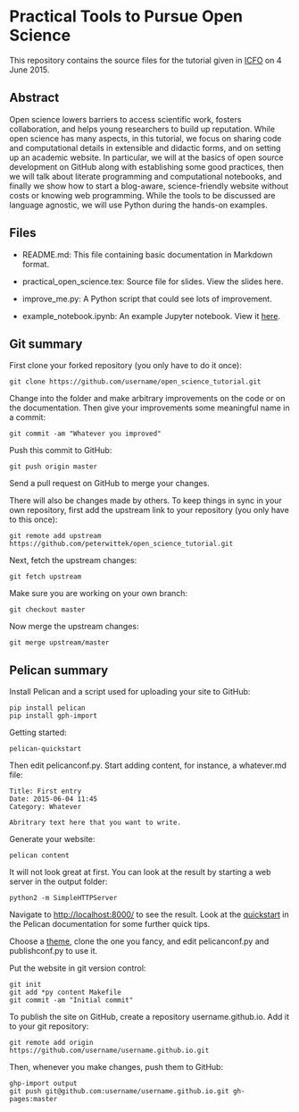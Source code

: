 Practical Tools to Pursue Open Science
======================================

This repository contains the source files for the tutorial given in [ICFO](http://icfo.eu/) on 4 June 2015.

Abstract
--------
Open science lowers barriers to access scientific work, fosters collaboration, and helps young researchers to build up reputation. While open science has many aspects, in this tutorial, we focus on sharing code and computational details in extensible and didactic forms, and on setting up an academic website. In particular, we will at the basics of open source development on GitHub along with establishing some good practices, then we will talk about literate programming and computational notebooks, and finally we show how to start a blog-aware, science-friendly website without costs or knowing web programming. While the tools to be discussed are language agnostic, we will use Python during the hands-on examples.

Files
-----

 - README.md: This file containing basic documentation in Markdown format.
 
 - practical_open_science.tex: Source file for slides. View the slides here.
 
 - improve_me.py: A Python script that could see lots of improvement.
 
 - example_notebook.ipynb: An example Jupyter notebook. View it [here](http://nbviewer.ipython.org/github/peterwittek/open_science_tutorial/blob/master/example_notebook.ipynb).

Git summary
-----------
First clone your forked repository (you only have to do it once):

    git clone https://github.com/username/open_science_tutorial.git
    
Change into the folder and make arbitrary improvements on the code or on the documentation. Then give your improvements some meaningful name in a commit:

    git commit -am "Whatever you improved"
    
Push this commit to GitHub:

    git push origin master
    
Send a pull request on GitHub to merge your changes.

There will also be changes made by others. To keep things in sync in your own repository, first add the upstream link to your repository (you only have to this once):

    git remote add upstream https://github.com/peterwittek/open_science_tutorial.git

Next, fetch the upstream changes:

    git fetch upstream
    
Make sure you are working on your own branch:

    git checkout master

Now merge the upstream changes:

    git merge upstream/master

Pelican summary
---------------
Install Pelican and a script used for uploading your site to GitHub:

    pip install pelican
    pip install gph-import

Getting started:

    pelican-quickstart

Then edit pelicanconf.py. Start adding content, for instance, a whatever.md file:

    Title: First entry
    Date: 2015-06-04 11:45
    Category: Whatever

    Abritrary text here that you want to write.

Generate your website:

    pelican content
    
It will not look great at first. You can look at the result by starting a web server in the output folder:

    python2 -m SimpleHTTPServer
    
Navigate to [http://localhost:8000/](http://localhost:8000/) to see the result. Look at the [quickstart](http://docs.getpelican.com/en/3.5.0/quickstart.html) in the Pelican documentation for some further quick tips.

Choose a [theme](http://pelicanthemes.com/), clone the one you fancy, and edit pelicanconf.py and publishconf.py to use it. 

Put the website in git version control: 

    git init
    git add *py content Makefile
    git commit -am "Initial commit"

To publish the site on GitHub, create a repository username.github.io. Add it to your git repository:

    git remote add origin https://github.com/username/username.github.io.git

Then, whenever you make changes, push them to GitHub:

    ghp-import output
    git push git@github.com:username/username.github.io.git gh-pages:master
